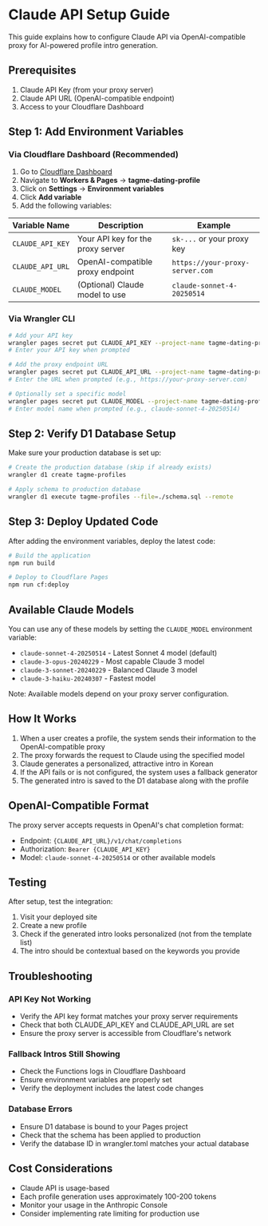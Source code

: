 # Claude API Setup Guide

This guide explains how to configure Claude API via OpenAI-compatible proxy for AI-powered profile intro generation.

## Prerequisites

1. Claude API Key (from your proxy server)
2. Claude API URL (OpenAI-compatible endpoint)
3. Access to your Cloudflare Dashboard

## Step 1: Add Environment Variables

### Via Cloudflare Dashboard (Recommended)

1. Go to [Cloudflare Dashboard](https://dash.cloudflare.com/)
2. Navigate to **Workers & Pages** → **tagme-dating-profile**
3. Click on **Settings** → **Environment variables**
4. Click **Add variable**
5. Add the following variables:

| Variable Name | Description | Example |
|--------------|-------------|---------|
| `CLAUDE_API_KEY` | Your API key for the proxy server | `sk-...` or your proxy key |
| `CLAUDE_API_URL` | OpenAI-compatible proxy endpoint | `https://your-proxy-server.com` |
| `CLAUDE_MODEL` | (Optional) Claude model to use | `claude-sonnet-4-20250514` |

### Via Wrangler CLI

```bash
# Add your API key
wrangler pages secret put CLAUDE_API_KEY --project-name tagme-dating-profile
# Enter your API key when prompted

# Add the proxy endpoint URL
wrangler pages secret put CLAUDE_API_URL --project-name tagme-dating-profile
# Enter the URL when prompted (e.g., https://your-proxy-server.com)

# Optionally set a specific model
wrangler pages secret put CLAUDE_MODEL --project-name tagme-dating-profile
# Enter model name when prompted (e.g., claude-sonnet-4-20250514)
```

## Step 2: Verify D1 Database Setup

Make sure your production database is set up:

```bash
# Create the production database (skip if already exists)
wrangler d1 create tagme-profiles

# Apply schema to production database
wrangler d1 execute tagme-profiles --file=./schema.sql --remote
```

## Step 3: Deploy Updated Code

After adding the environment variables, deploy the latest code:

```bash
# Build the application
npm run build

# Deploy to Cloudflare Pages
npm run cf:deploy
```

## Available Claude Models

You can use any of these models by setting the `CLAUDE_MODEL` environment variable:

- `claude-sonnet-4-20250514` - Latest Sonnet 4 model (default)
- `claude-3-opus-20240229` - Most capable Claude 3 model
- `claude-3-sonnet-20240229` - Balanced Claude 3 model
- `claude-3-haiku-20240307` - Fastest model

Note: Available models depend on your proxy server configuration.

## How It Works

1. When a user creates a profile, the system sends their information to the OpenAI-compatible proxy
2. The proxy forwards the request to Claude using the specified model
3. Claude generates a personalized, attractive intro in Korean
4. If the API fails or is not configured, the system uses a fallback generator
5. The generated intro is saved to the D1 database along with the profile

## OpenAI-Compatible Format

The proxy server accepts requests in OpenAI's chat completion format:
- Endpoint: `{CLAUDE_API_URL}/v1/chat/completions`
- Authorization: `Bearer {CLAUDE_API_KEY}`
- Model: `claude-sonnet-4-20250514` or other available models

## Testing

After setup, test the integration:

1. Visit your deployed site
2. Create a new profile
3. Check if the generated intro looks personalized (not from the template list)
4. The intro should be contextual based on the keywords you provide

## Troubleshooting

### API Key Not Working
- Verify the API key format matches your proxy server requirements
- Check that both CLAUDE_API_KEY and CLAUDE_API_URL are set
- Ensure the proxy server is accessible from Cloudflare's network

### Fallback Intros Still Showing
- Check the Functions logs in Cloudflare Dashboard
- Ensure environment variables are properly set
- Verify the deployment includes the latest code changes

### Database Errors
- Ensure D1 database is bound to your Pages project
- Check that the schema has been applied to production
- Verify the database ID in wrangler.toml matches your actual database

## Cost Considerations

- Claude API is usage-based
- Each profile generation uses approximately 100-200 tokens
- Monitor your usage in the Anthropic Console
- Consider implementing rate limiting for production use
